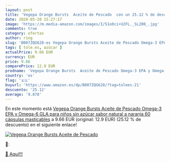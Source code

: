 ```yaml
---
layout: post
title: 'Vegepa Orange Bursts  Aceite de Pescado  con un 25.12 % de descuento'
date: 2020-05-28 15:27:17
image: 'https://m.media-amazon.com/images/I/51o0ci+U2FL._SL200_.jpg'
comments: true
category: ofertas
author: ring
slug: 'B007ZQG628-es Vegepa Orange Bursts Aceite de Pescado Omega-3 EPA y...'
tags: [ tole.es, azúcar ]
actualPrice: 9.66 EUR
currency: EUR
price: 9.66
comparePrice: 12.9 EUR
prodname: 'Vegepa Orange Bursts  Aceite de Pescado Omega-3 EPA y Omega-6 GLA para niños  sin azúcar  sabor natural a naranja  60 cápsulas masticables'
country: 'es'
flag: '🇪🇸'
buyurl: 'https://www.amazon.es/dp/B007ZQG628/?tag=tolees-21'
descuento: '25.12'
average: '9.878'
---
```


En este momento está [Vegepa Orange Bursts  Aceite de Pescado Omega-3 EPA y Omega-6 GLA para niños  sin azúcar  sabor natural a naranja  60 cápsulas masticables](https://www.amazon.es/dp/B007ZQG628/?tag=tolees-21) a 9.66 EUR (original: 12.9 EUR) (25.12 %  de descuento) en el siguiente enlace!

[![Vegepa Orange Bursts  Aceite de Pescado ](https://m.media-amazon.com/images/I/51o0ci+U2FL._SL200_.jpg)](https://www.amazon.es/dp/B007ZQG628/?tag=tolees-21)

🔎:


[🛒 Aquí!!!](https://www.amazon.es/dp/B007ZQG628/?tag=tolees-21)
